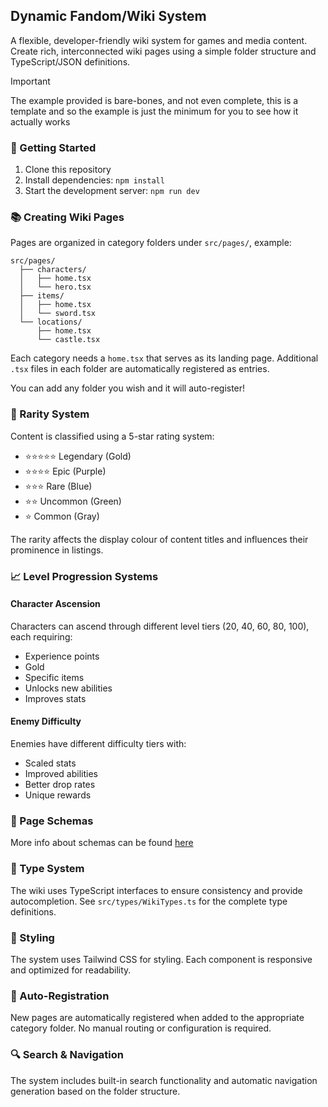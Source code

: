 ## Dynamic Fandom/Wiki System

A flexible, developer-friendly wiki system for games and media content. Create rich, interconnected wiki pages using a simple folder structure and TypeScript/JSON definitions.

> [!IMPORTANT]
> The example provided is bare-bones, and not even complete, this is a template and so the example is just the minimum for you to see how it actually works

### 📁 Getting Started

1. Clone this repository
2. Install dependencies: `npm install`
3. Start the development server: `npm run dev`

### 📚 Creating Wiki Pages

Pages are organized in category folders under `src/pages/`, example:

```
src/pages/
  ├── characters/
  │   ├── home.tsx
  │   └── hero.tsx
  ├── items/
  │   ├── home.tsx
  │   └── sword.tsx
  └── locations/
      ├── home.tsx
      └── castle.tsx
```

Each category needs a `home.tsx` that serves as its landing page. Additional `.tsx` files in each folder are automatically registered as entries.

You can add any folder you wish and it will auto-register!

### 🌟 Rarity System

Content is classified using a 5-star rating system:

- ⭐⭐⭐⭐⭐ Legendary (Gold)
- ⭐⭐⭐⭐ Epic (Purple)
- ⭐⭐⭐ Rare (Blue)
- ⭐⭐ Uncommon (Green)
- ⭐ Common (Gray)

The rarity affects the display colour of content titles and influences their prominence in listings.

### 📈 Level Progression Systems

#### Character Ascension
Characters can ascend through different level tiers (20, 40, 60, 80, 100), each requiring:
- Experience points
- Gold
- Specific items
- Unlocks new abilities
- Improves stats

#### Enemy Difficulty
Enemies have different difficulty tiers with:
- Scaled stats
- Improved abilities
- Better drop rates
- Unique rewards

### 📄 Page Schemas

More info about schemas can be found [here](src/pages/SCHEMA_GUIDE.md)

### 🔧 Type System

The wiki uses TypeScript interfaces to ensure consistency and provide autocompletion. See `src/types/WikiTypes.ts` for the complete type definitions.

### 🎨 Styling

The system uses Tailwind CSS for styling. Each component is responsive and optimized for readability.

### 🔄 Auto-Registration

New pages are automatically registered when added to the appropriate category folder. No manual routing or configuration is required.

### 🔍 Search & Navigation

The system includes built-in search functionality and automatic navigation generation based on the folder structure.
